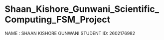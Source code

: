 # Shaan_Kishore_Gunwani_Scientific_Computing_FSM_Project

NAME : SHAAN KISHORE GUNWANI
STUDENT ID: 2602176982
